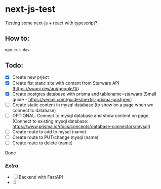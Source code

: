 # next-js-test
Testing some next-js + react with typescript?

## How to:

```bash
npm run dev
```

## Todo:

- [x] Create new prject
- [x] Create fist static site with content from Starwars API (https://swapi.dev/api/people/1/)
- [x] Create postgres database with prisma and tablename=starwars (Small guide - https://vercel.com/guides/nextjs-prisma-postgres) 
- [ ] Create static content in mysql database (to show on a page when we connect to database)
- [ ] OPTIONAL: Connect to mysql database and show content on page (Connect to existing mysql database: https://www.prisma.io/docs/concepts/database-connectors/mysql)
- [ ] Create route to add to mysql (name)
- [ ] Create route to PUT/change mysql (name) 
- [ ] Create route to delete (name)

Done

### *Extra*

- [ ] Backend with FastAPI
- [ ] 